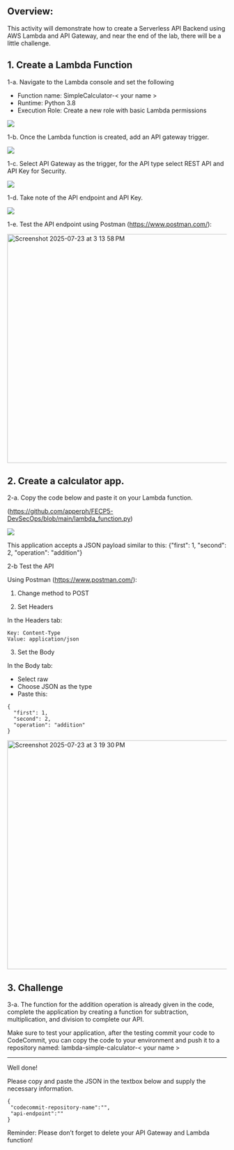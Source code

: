 ## Overview:

This activity will demonstrate how to create a Serverless API Backend using AWS Lambda and API Gateway, and near the end of the lab, there will be a little challenge.


## 1. Create a Lambda Function

1-a. Navigate to the Lambda console and set the following

- Function name: SimpleCalculator-< your name >
- Runtime: Python 3.8
- Execution Role: Create a new role with basic Lambda permissions

![](https://sb-next-prod-image-bucket.s3.ap-southeast-1.amazonaws.com/public/CDMP/Session+1/Lab+4/image1.png)

1-b. Once the Lambda function is created, add an API gateway trigger.

![](https://sb-next-prod-image-bucket.s3.ap-southeast-1.amazonaws.com/public/CDMP/Session+1/Lab+4/image2.png)

1-c. Select API Gateway as the trigger, for the API type select REST API and API Key for Security.

![](https://sb-next-prod-image-bucket.s3.ap-southeast-1.amazonaws.com/public/CDMP/Session+1/Lab+4/image3.png)

1-d. Take note of the API endpoint and API Key.

![](https://sb-next-prod-image-bucket.s3.ap-southeast-1.amazonaws.com/public/CDMP/Session+1/Lab+4/image4.png)

1-e. Test the API endpoint using Postman (https://www.postman.com/):

<img width="948" height="525" alt="Screenshot 2025-07-23 at 3 13 58 PM" src="https://github.com/user-attachments/assets/b704ce93-8ce8-4d62-a48c-70be3fd2e832" />

## 2. Create a calculator app.

2-a. Copy the code below and paste it on your Lambda function.

(https://github.com/apperph/FECP5-DevSecOps/blob/main/lambda_function.py) 

![](https://sb-next-prod-image-bucket.s3.ap-southeast-1.amazonaws.com/public/CDMP/Session+1/Lab+4/image7.png)

This application accepts a JSON payload similar to this: {"first": 1, "second": 2, "operation": "addition"}

2-b Test the API

Using Postman (https://www.postman.com/):

1. Change method to POST

2. Set Headers

In the Headers tab:

```
Key: Content-Type
Value: application/json
```

3. Set the Body

In the Body tab:

- Select raw
- Choose JSON as the type
- Paste this:

```
{
  "first": 1,
  "second": 2,
  "operation": "addition"
}
```

<img width="948" height="525" alt="Screenshot 2025-07-23 at 3 19 30 PM" src="https://github.com/user-attachments/assets/dd904701-e408-4326-a116-e6cdc4192669" />


## 3. Challenge

3-a. The function for the addition operation is already given in the code, complete the application by creating a function for subtraction, multiplication, and division to complete our API.

Make sure to test your application, after the testing commit your code to CodeCommit, you can copy the code to your environment and push it to a repository named: lambda-simple-calculator-< your name >



----------

Well done!

Please copy and paste the JSON in the textbox below and supply the necessary information.


```
{
 "codecommit-repository-name":"",
 "api-endpoint":""
}
```

Reminder: Please don’t forget to delete your API Gateway and Lambda function!

